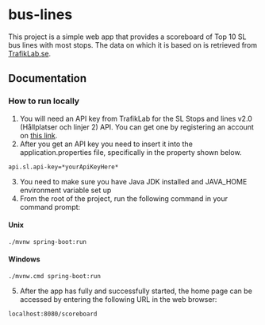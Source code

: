 # bus-lines

This project is a simple web app that provides a scoreboard of Top 10 SL bus lines with most stops.
The data on which it is based on is retrieved from [TrafikLab.se](https://www.trafiklab.se/).

## Documentation

### How to run locally

1. You will need an API key from TrafikLab for the SL Stops and lines v2.0 (Hållplatser och linjer 2) API.
    You can get one by registering an account on [this link](https://www.trafiklab.se/api/trafiklab-apis/sl/stops-and-lines-2/).
2. After you get an API key you need to insert it into the application.properties file, specifically in the property shown below.
````
api.sl.api-key=*yourApiKeyHere*
````
3. You need to make sure you have Java JDK installed and JAVA_HOME environment variable set up
4. From the root of the project, run the following command in your command prompt:
#### Unix
````
./mvnw spring-boot:run
````

#### Windows
````
./mvnw.cmd spring-boot:run
````
5. After the app has fully and successfully started, the home page can be accessed by entering the following URL in the web browser:
````
localhost:8080/scoreboard
````